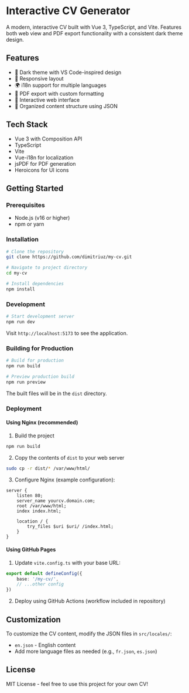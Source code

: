 # Interactive CV Generator

A modern, interactive CV built with Vue 3, TypeScript, and Vite. Features both web view and PDF export functionality with a consistent dark theme design.

## Features

- 🎨 Dark theme with VS Code-inspired design
- 📱 Responsive layout
- 🌍 i18n support for multiple languages
- 📄 PDF export with custom formatting
- 🎯 Interactive web interface
- 💼 Organized content structure using JSON

## Tech Stack

- Vue 3 with Composition API
- TypeScript
- Vite
- Vue-i18n for localization
- jsPDF for PDF generation
- Heroicons for UI icons

## Getting Started

### Prerequisites

- Node.js (v16 or higher)
- npm or yarn

### Installation

```bash
# Clone the repository
git clone https://github.com/dimitriuz/my-cv.git

# Navigate to project directory
cd my-cv

# Install dependencies
npm install
```

### Development

```bash
# Start development server
npm run dev
```

Visit `http://localhost:5173` to see the application.

### Building for Production

```bash
# Build for production
npm run build

# Preview production build
npm run preview
```

The built files will be in the `dist` directory.

### Deployment

#### Using Nginx (recommended)

1. Build the project
```bash
npm run build
```

2. Copy the contents of `dist` to your web server
```bash
sudo cp -r dist/* /var/www/html/
```

3. Configure Nginx (example configuration):
```nginx
server {
    listen 80;
    server_name yourcv.domain.com;
    root /var/www/html;
    index index.html;

    location / {
        try_files $uri $uri/ /index.html;
    }
}
```

#### Using GitHub Pages

1. Update `vite.config.ts` with your base URL:
```typescript
export default defineConfig({
    base: '/my-cv/',
    // ...other config
})
```

2. Deploy using GitHub Actions (workflow included in repository)

## Customization

To customize the CV content, modify the JSON files in `src/locales/`:
- `en.json` - English content
- Add more language files as needed (e.g., `fr.json`, `es.json`)

## License

MIT License - feel free to use this project for your own CV!
